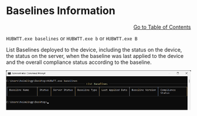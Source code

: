 # Baselines Information

<div style="text-align: right"

[Go to Table of Contents](../README.md#toc)
</div>

`HUBWTT.exe baselines` or `HUBWTT.exe b` or `HUBWTT.exe B`

List Baselines deployed to the device, including the status on the device, the status on the server, when the baseline was last applied to the device and the overall compliance status according to the baseline.

![HUBWTT.exe baselines](../Images/HUBWTT-baselines.png)
